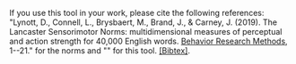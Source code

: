 If you use this tool in your work, please cite the following references: "Lynott, D., Connell, L., Brysbaert, M., Brand, J., & Carney, J. (2019). The Lancaster Sensorimotor Norms: multidimensional measures of perceptual and action strength for 40,000 English words. [Behavior Research Methods](https://link.springer.com/content/pdf/10.3758/s13428-019-01316-z.pdf), 1--21." for the norms and "" for this tool. [[Bibtex]](citations.bib).
